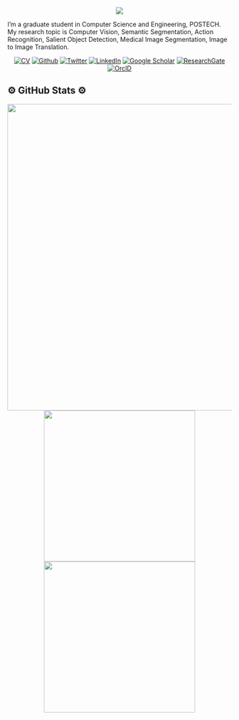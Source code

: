 
<p align="center">
<img src="https://capsule-render.vercel.app/api?type=waving&color=auto&height=200&section=header&text=Hi%20There,%20I'm%20Taehun%20Kim">
</p>
  
I’m a graduate student in Computer Science and Engineering, POSTECH. My research topic is Computer Vision, Semantic Segmentation, Action
Recognition, Salient Object Detection, Medical Image Segmentation, Image to Image Translation.
<p align="center">
<a href="https://drive.google.com/file/d/1x6GRmr3QZASHyMnTDvz0GTD_W9krzzbi/view?usp=sharing" target="_blank"><img alt="CV" src="https://img.shields.io/badge/CV-<>?style=for-the-badge&color=9cf" /></a> <a href="https://github.com/plemeri" target="_blank"><img alt="Github" src="https://img.shields.io/badge/GitHub-%2312100E.svg?&style=for-the-badge&logo=Github&logoColor=white" /></a> <a href="https://twitter.com/plemeri_kim" target="_blank"><img alt="Twitter" src="https://img.shields.io/badge/twitter-%231DA1F2.svg?&style=for-the-badge&logo=twitter&logoColor=white" /></a> <a href="https://www.linkedin.com/in/taehun-kim-808b08158/" target="_blank"><img alt="LinkedIn" src="https://img.shields.io/badge/linkedin-%230077B5.svg?&style=for-the-badge&logo=linkedin&logoColor=white" /></a> <a href="https://scholar.google.co.kr/citations?user=f12-9yQAAAAJ&hl=en" target="_blank"><img alt="Google Scholar" src="https://img.shields.io/static/v1?style=for-the-badge&message=Google+Scholar&color=4285F4&logo=Google+Scholar&logoColor=FFFFFF&label=" /></a> <a href="https://www.researchgate.net/profile/Taehun-Kim-20" target="_blank"><img alt="ResearchGate" src="https://img.shields.io/static/v1?style=for-the-badge&message=ResearchGate&color=222222&logo=ResearchGate&logoColor=00CCBB&label=" /></a> <a href="https://orcid.org/my-orcid?orcid=0000-0001-9322-9741" target="_blank"><img alt="OrcID" src="https://img.shields.io/static/v1?style=for-the-badge&message=ORCID&color=222222&logo=ORCID&logoColor=A6CE39&label=" /></a>
</p>

## ⚙️ GitHub Stats ⚙️

<div align="center">

<img src="http://github-profile-summary-cards.vercel.app/api/cards/profile-details?username=plemeri&theme=github_dark" width=690px/> <img src="http://github-profile-summary-cards.vercel.app/api/cards/stats?username=plemeri&theme=github_dark" width=340px/> <img src="http://github-profile-summary-cards.vercel.app/api/cards/productive-time?username=plemeri&theme=github_dark&utcOffset=8" width=340px/>

</div>

